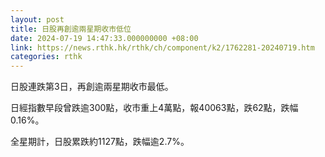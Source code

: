 ```yaml
---
layout: post
title: 日股再創逾兩星期收市低位
date: 2024-07-19 14:47:33.000000000 +08:00
link: https://news.rthk.hk/rthk/ch/component/k2/1762281-20240719.htm
categories: rthk
---
```


日股連跌第3日，再創逾兩星期收市最低。

日經指數早段曾跌逾300點，收市重上4萬點，報40063點，跌62點，跌幅0.16%。 

全星期計，日股累跌約1127點，跌幅逾2.7%。
